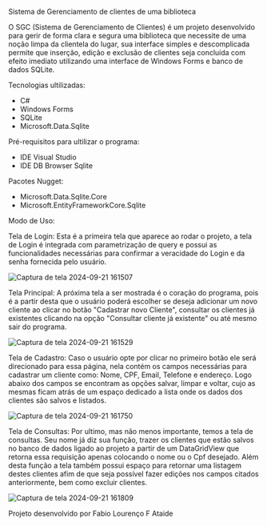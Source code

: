 Sistema de Gerenciamento de clientes de uma biblioteca

O SGC (Sistema de Gerenciamento de Clientes) é um projeto desenvolvido para gerir de forma clara e segura uma biblioteca que necessite
de uma noção limpa da clientela do lugar, sua interface simples e descomplicada  permite que inserção, edição e exclusão de clientes seja concluída 
com efeito imediato utilizando uma interface de Windows Forms e banco de dados SQLite.

Tecnologias ultilizadas:

* C#
* Windows Forms
* SQLite
* Microsoft.Data.Sqlite

Pré-requisitos para ultilizar o programa:

* IDE Visual Studio
* IDE DB Browser Sqlite

Pacotes Nugget:
* Microsoft.Data.Sqlite.Core
* Microsoft.EntityFrameworkCore.Sqlite

Modo de Uso:

Tela de Login:
Esta é a primeira tela que aparece ao rodar o projeto, a tela de Login é integrada com parametrização de query e 
possui as funcionalidades necessárias para confirmar a veracidade do Login e da senha fornecida pelo usuário.


![Captura de tela 2024-09-21 161507](https://github.com/user-attachments/assets/12fa03df-8648-4b37-8a89-ef03cc863ee0)



Tela Principal:
A próxima tela a ser mostrada é o coração do programa, pois é a partir desta que o usuário poderá escolher se deseja adicionar um novo cliente ao clicar 
no botão "Cadastrar novo Cliente", consultar os clientes já existentes clicando na opção "Consultar cliente já existente" ou até mesmo sair do programa.


![Captura de tela 2024-09-21 161529](https://github.com/user-attachments/assets/6f42d821-1b86-4add-ad12-4afe9d4cf897)



Tela de Cadastro:
Caso o usuário opte por clicar no primeiro botão ele será direcionado para essa página, nela contém os campos necessárias para cadastrar um cliente como: 
Nome, CPF, Email, Telefone e endereço. Logo abaixo dos campos se encontram as opções salvar, limpar e voltar, cujo as mesmas ficam atrás de um espaço dedicado
a lista onde os dados dos clientes são salvos e listados.


![Captura de tela 2024-09-21 161750](https://github.com/user-attachments/assets/b4e16892-d35a-4338-ab37-604ffe206294)



Tela de Consultas:
Por ultimo, mas não menos importante, temos a tela de consultas. Seu nome já diz sua função, trazer os clientes que estão salvos no banco de dados ligado
ao projeto a partir de um DataGridView que retorna essa requisição apenas colocando o nome ou o Cpf desejado. Além desta função a tela também possui espaço 
para retornar uma listagem destes clientes afim de que seja possível fazer edições nos campos citados anteriormente, bem como excluir clientes.


![Captura de tela 2024-09-21 161809](https://github.com/user-attachments/assets/d5808bbf-9f87-40b7-93c4-fc7b442b948d)


Projeto desenvolvido por Fabio Lourenço F Ataide
